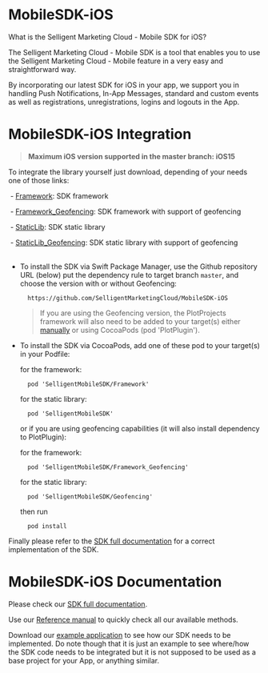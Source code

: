 # MobileSDK-iOS

What is the Selligent Marketing Cloud - Mobile SDK for iOS?

The Selligent Marketing Cloud - Mobile SDK is a tool that enables you to use the Selligent Marketing Cloud - Mobile feature in a very easy and straightforward way. 

By incorporating our latest SDK for iOS in your app, we support you in handling Push Notifications, In-App Messages, standard and custom events as well as registrations, unregistrations, logins and logouts in the App.

# MobileSDK-iOS Integration
> **Maximum iOS version supported in the master branch: iOS15**

To integrate the library yourself just download, depending of your needs one of those links: 

​    - <a href="https://github.com/SelligentMarketingCloud/MobileSDK-iOS/tree/master/Framework">Framework</a>: SDK framework

​    - <a href="https://github.com/SelligentMarketingCloud/MobileSDK-iOS/tree/master/Framework_Geofencing">Framework_Geofencing</a>: SDK framework with support of geofencing

​    - <a href="https://github.com/SelligentMarketingCloud/MobileSDK-iOS/tree/master/StaticLib">StaticLib</a>: SDK static library

​    - <a href="https://github.com/SelligentMarketingCloud/MobileSDK-iOS/tree/master/StaticLib_Geofencing">StaticLib_Geofencing</a>: SDK static library with support of geofencing
​    
​    
- To install the SDK via Swift Package Manager, use the Github repository URL (below) put the dependency rule to target branch `master`, and choose the version with or without Geofencing:

        https://github.com/SelligentMarketingCloud/MobileSDK-iOS
        
    > If you are using the Geofencing version, the PlotProjects framework will also need to be added to your target(s) either [manually](https://files.plotprojects.com/documentation/ios/3.5.0/history/release-notes/) or using CocoaPods (pod 'PlotPlugin').

- To install the SDK via CocoaPods, add one of these pod to your target(s) in your Podfile: 

    for the framework:

        pod 'SelligentMobileSDK/Framework'

    for the static library: 

        pod 'SelligentMobileSDK'

    or if you are using geofencing capabilities (it will also install dependency to PlotPlugin):

    for the framework:

        pod 'SelligentMobileSDK/Framework_Geofencing' 

    for the static library: 

        pod 'SelligentMobileSDK/Geofencing'

    then run
        
        pod install

Finally please refer to the <a href="https://github.com/SelligentMarketingCloud/MobileSDK-iOS/tree/master/Documentation#ios--using-the-sdk">SDK full documentation</a> for a correct implementation of the SDK.

# MobileSDK-iOS Documentation

Please check our <a href="https://github.com/SelligentMarketingCloud/MobileSDK-iOS/tree/master/Documentation#ios--using-the-sdk">SDK full documentation</a>.

Use our <a href="https://github.com/SelligentMarketingCloud/MobileSDK-iOS/tree/master/Documentation/MobileSDK%20Reference#mobilesdk-reference">Reference manual</a> to quickly check all our available methods.

Download our <a href="https://github.com/SelligentMarketingCloud/MobileSDK-iOS/tree/master/Documentation/IOSSDKTemplate.zip">example application</a> to see how our SDK needs to be implemented. Do note though that it is just an example to see where/how the SDK code needs to be integrated but it is not supposed to be used as a base project for your App, or anything similar.
